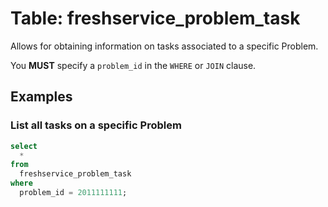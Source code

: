 # Table: freshservice_problem_task

Allows for obtaining information on tasks associated to a specific Problem.

You **MUST** specify a `problem_id` in the `WHERE` or `JOIN` clause.

## Examples

### List all tasks on a specific Problem

```sql
select
  *
from
  freshservice_problem_task
where
  problem_id = 2011111111;
```
